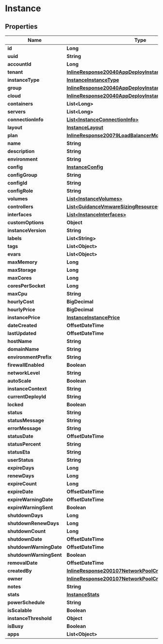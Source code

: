 

# Instance

## Properties

Name | Type | Description | Notes
------------ | ------------- | ------------- | -------------
**id** | **Long** |  |  [optional]
**uuid** | **String** |  |  [optional]
**accountId** | **Long** |  |  [optional]
**tenant** | [**InlineResponse20040AppDeployInstance**](InlineResponse20040AppDeployInstance.md) |  |  [optional]
**instanceType** | [**InstanceInstanceType**](InstanceInstanceType.md) |  |  [optional]
**group** | [**InlineResponse20040AppDeployInstance**](InlineResponse20040AppDeployInstance.md) |  |  [optional]
**cloud** | [**InlineResponse20040AppDeployInstance**](InlineResponse20040AppDeployInstance.md) |  |  [optional]
**containers** | **List&lt;Long&gt;** |  |  [optional]
**servers** | **List&lt;Long&gt;** |  |  [optional]
**connectionInfo** | [**List&lt;InstanceConnectionInfo&gt;**](InstanceConnectionInfo.md) |  |  [optional]
**layout** | [**InstanceLayout**](InstanceLayout.md) |  |  [optional]
**plan** | [**InlineResponse20079LoadBalancerMonitorLoadBalancerType**](InlineResponse20079LoadBalancerMonitorLoadBalancerType.md) |  |  [optional]
**name** | **String** |  |  [optional]
**description** | **String** |  |  [optional]
**environment** | **String** |  |  [optional]
**config** | [**InstanceConfig**](InstanceConfig.md) |  |  [optional]
**configGroup** | **String** |  |  [optional]
**configId** | **String** |  |  [optional]
**configRole** | **String** |  |  [optional]
**volumes** | [**List&lt;InstanceVolumes&gt;**](InstanceVolumes.md) |  |  [optional]
**controllers** | [**List&lt;GuidanceVmwareSizingResourceControllers&gt;**](GuidanceVmwareSizingResourceControllers.md) |  |  [optional]
**interfaces** | [**List&lt;InstanceInterfaces&gt;**](InstanceInterfaces.md) |  |  [optional]
**customOptions** | **Object** |  |  [optional]
**instanceVersion** | **String** |  |  [optional]
**labels** | **List&lt;String&gt;** |  |  [optional]
**tags** | **List&lt;Object&gt;** |  |  [optional]
**evars** | **List&lt;Object&gt;** |  |  [optional]
**maxMemory** | **Long** |  |  [optional]
**maxStorage** | **Long** |  |  [optional]
**maxCores** | **Long** |  |  [optional]
**coresPerSocket** | **Long** |  |  [optional]
**maxCpu** | **String** |  |  [optional]
**hourlyCost** | **BigDecimal** |  |  [optional]
**hourlyPrice** | **BigDecimal** |  |  [optional]
**instancePrice** | [**InstanceInstancePrice**](InstanceInstancePrice.md) |  |  [optional]
**dateCreated** | **OffsetDateTime** |  |  [optional]
**lastUpdated** | **OffsetDateTime** |  |  [optional]
**hostName** | **String** |  |  [optional]
**domainName** | **String** |  |  [optional]
**environmentPrefix** | **String** |  |  [optional]
**firewallEnabled** | **Boolean** |  |  [optional]
**networkLevel** | **String** |  |  [optional]
**autoScale** | **Boolean** |  |  [optional]
**instanceContext** | **String** |  |  [optional]
**currentDeployId** | **String** |  |  [optional]
**locked** | **Boolean** |  |  [optional]
**status** | **String** |  |  [optional]
**statusMessage** | **String** |  |  [optional]
**errorMessage** | **String** |  |  [optional]
**statusDate** | **OffsetDateTime** |  |  [optional]
**statusPercent** | **String** |  |  [optional]
**statusEta** | **String** |  |  [optional]
**userStatus** | **String** |  |  [optional]
**expireDays** | **Long** |  |  [optional]
**renewDays** | **Long** |  |  [optional]
**expireCount** | **Long** |  |  [optional]
**expireDate** | **OffsetDateTime** |  |  [optional]
**expireWarningDate** | **OffsetDateTime** |  |  [optional]
**expireWarningSent** | **Boolean** |  |  [optional]
**shutdownDays** | **Long** |  |  [optional]
**shutdownRenewDays** | **Long** |  |  [optional]
**shutdownCount** | **Long** |  |  [optional]
**shutdownDate** | **OffsetDateTime** |  |  [optional]
**shutdownWarningDate** | **OffsetDateTime** |  |  [optional]
**shutdownWarningSent** | **Boolean** |  |  [optional]
**removalDate** | **OffsetDateTime** |  |  [optional]
**createdBy** | [**InlineResponse200107NetworkPoolCreatedBy**](InlineResponse200107NetworkPoolCreatedBy.md) |  |  [optional]
**owner** | [**InlineResponse200107NetworkPoolCreatedBy**](InlineResponse200107NetworkPoolCreatedBy.md) |  |  [optional]
**notes** | **String** |  |  [optional]
**stats** | [**InstanceStats**](InstanceStats.md) |  |  [optional]
**powerSchedule** | **String** |  |  [optional]
**isScalable** | **Boolean** |  |  [optional]
**instanceThreshold** | **Object** |  |  [optional]
**isBusy** | **Boolean** |  |  [optional]
**apps** | **List&lt;Object&gt;** |  |  [optional]



